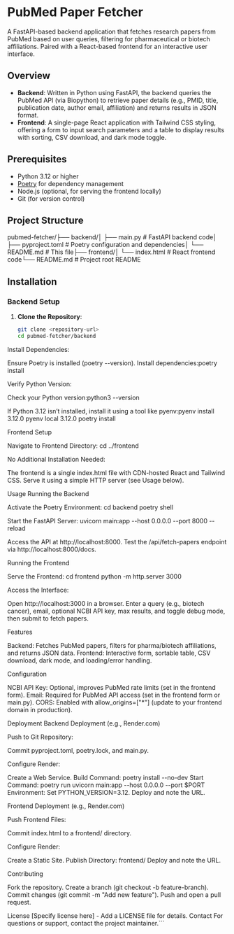 # PubMed Paper Fetcher

A FastAPI-based backend application that fetches research papers from PubMed based on user queries, filtering for pharmaceutical or biotech affiliations. Paired with a React-based frontend for an interactive user interface.

## Overview

- **Backend**: Written in Python using FastAPI, the backend queries the PubMed API (via Biopython) to retrieve paper details (e.g., PMID, title, publication date, author email, affiliation) and returns results in JSON format.
- **Frontend**: A single-page React application with Tailwind CSS styling, offering a form to input search parameters and a table to display results with sorting, CSV download, and dark mode toggle.

## Prerequisites

- Python 3.12 or higher
- [Poetry](https://python-poetry.org/) for dependency management
- Node.js (optional, for serving the frontend locally)
- Git (for version control)

## Project Structure

pubmed-fetcher/├── backend/│   ├── main.py          # FastAPI backend code│   ├── pyproject.toml   # Poetry configuration and dependencies│   └── README.md        # This file├── frontend/│   └── index.html       # React frontend code└── README.md            # Project root README

## Installation

### Backend Setup

1. **Clone the Repository**:
   ```bash
   git clone <repository-url>
   cd pubmed-fetcher/backend


Install Dependencies:

Ensure Poetry is installed (poetry --version).
Install dependencies:poetry install




Verify Python Version:

Check your Python version:python3 --version


If Python 3.12 isn’t installed, install it using a tool like pyenv:pyenv install 3.12.0
pyenv local 3.12.0
poetry install





Frontend Setup

Navigate to Frontend Directory:
cd ../frontend


No Additional Installation Needed:

The frontend is a single index.html file with CDN-hosted React and Tailwind CSS. Serve it using a simple HTTP server (see Usage below).



Usage
Running the Backend

Activate the Poetry Environment:
cd backend
poetry shell


Start the FastAPI Server:
uvicorn main:app --host 0.0.0.0 --port 8000 --reload


Access the API at http://localhost:8000.
Test the /api/fetch-papers endpoint via http://localhost:8000/docs.



Running the Frontend

Serve the Frontend:
cd frontend
python -m http.server 3000


Access the Interface:

Open http://localhost:3000 in a browser.
Enter a query (e.g., biotech cancer), email, optional NCBI API key, max results, and toggle debug mode, then submit to fetch papers.



Features

Backend: Fetches PubMed papers, filters for pharma/biotech affiliations, and returns JSON data.
Frontend: Interactive form, sortable table, CSV download, dark mode, and loading/error handling.

Configuration

NCBI API Key: Optional, improves PubMed rate limits (set in the frontend form).
Email: Required for PubMed API access (set in the frontend form or main.py).
CORS: Enabled with allow_origins=["*"] (update to your frontend domain in production).

Deployment
Backend Deployment (e.g., Render.com)

Push to Git Repository:

Commit pyproject.toml, poetry.lock, and main.py.


Configure Render:

Create a Web Service.
Build Command: poetry install --no-dev
Start Command: poetry run uvicorn main:app --host 0.0.0.0 --port $PORT
Environment: Set PYTHON_VERSION=3.12.
Deploy and note the URL.



Frontend Deployment (e.g., Render.com)

Push Frontend Files:

Commit index.html to a frontend/ directory.


Configure Render:

Create a Static Site.
Publish Directory: frontend/
Deploy and note the URL.



Contributing

Fork the repository.
Create a branch (git checkout -b feature-branch).
Commit changes (git commit -m "Add new feature").
Push and open a pull request.

License
[Specify license here] - Add a LICENSE file for details.
Contact
For questions or support, contact the project maintainer.```
